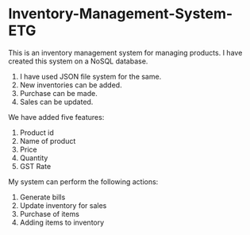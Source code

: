 # Inventory-Management-System-ETG
This is an inventory management system for managing products. I have created this system on a NoSQL database.

1. I have used JSON file system for the same.
2. New inventories can be added.
3. Purchase can be made.
4. Sales can be updated.

We have added five features:
1. Product id
2. Name of product
3. Price
4. Quantity
5. GST Rate

My system can perform the following actions:
1. Generate bills
2. Update inventory for sales
3. Purchase of items
4. Adding items to inventory
